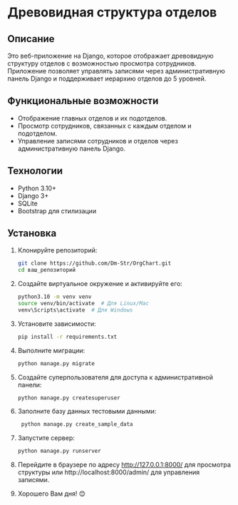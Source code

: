 # Древовидная структура отделов

## Описание

Это веб-приложение на Django, которое отображает древовидную структуру отделов с возможностью просмотра сотрудников. Приложение позволяет управлять записями через административную панель Django и поддерживает иерархию отделов до 5 уровней.

## Функциональные возможности

- Отображение главных отделов и их подотделов.
- Просмотр сотрудников, связанных с каждым отделом и подотделом.
- Управление записями сотрудников и отделов через административную панель Django.

## Технологии

- Python 3.10+
- Django 3+
- SQLite
- Bootstrap для стилизации

## Установка

1. Клонируйте репозиторий:

   ```bash
   git clone https://github.com/Dm-Str/OrgChart.git
   cd ваш_репозиторий

2. Создайте виртуальное окружение и активируйте его:
   ```bash
   python3.10 -m venv venv
   source venv/bin/activate  # Для Linux/Mac
   venv\Scripts\activate  # Для Windows

3. Установите зависимости:
   ```bash
   pip install -r requirements.txt

4. Выполните миграции:
   ```bash
   python manage.py migrate

5. Создайте суперпользователя для доступа к административной панели:
   ```bash
   python manage.py createsuperuser

6. Заполните базу данных тестовыми данными:
   ```bash
    python manage.py create_sample_data

7. Запустите сервер:
   ```bash
   python manage.py runserver
   
8. Перейдите в браузере по адресу http://127.0.0.1:8000/ для просмотра структуры или http://localhost:8000/admin/ для управления записями.
9. Хорошего Вам дня! 😊
